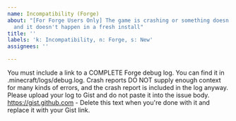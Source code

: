 ```yaml
---
name: Incompatibility (Forge)
about: "[For Forge Users Only] The game is crashing or something doesn't work right,
  and it doesn't happen in a fresh install"
title: ''
labels: 'k: Incompatibility, n: Forge, s: New'
assignees: ''

---
```


You must include a link to a COMPLETE Forge debug log. You can find it in .minecraft/logs/debug.log. Crash reports DO NOT supply enough context for many kinds of errors, and the crash report is included in the log anyway. Please upload your log to Gist and do not paste it into the issue body. https://gist.github.com - Delete this text when you're done with it and replace it with your Gist link.
